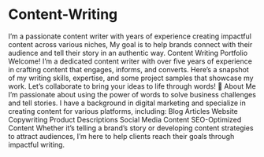 # Content-Writing
I’m a passionate content writer with years of experience creating impactful content across various niches, My goal is to help brands connect with their audience and tell their story in an authentic way. 
Content Writing Portfolio
Welcome! I’m a dedicated content writer with over five years of experience in crafting content that engages, informs, and converts. Here’s a snapshot of my writing skills, expertise, and some project samples that showcase my work. Let’s collaborate to bring your ideas to life through words!
🌟 About Me
I’m passionate about using the power of words to solve business challenges and tell stories. I have a background in digital marketing and specialize in creating content for various platforms, including:
Blog Articles
Website Copywriting
Product Descriptions
Social Media Content
SEO-Optimized Content
Whether it’s telling a brand’s story or developing content strategies to attract audiences, I’m here to help clients reach their goals through impactful writing.
